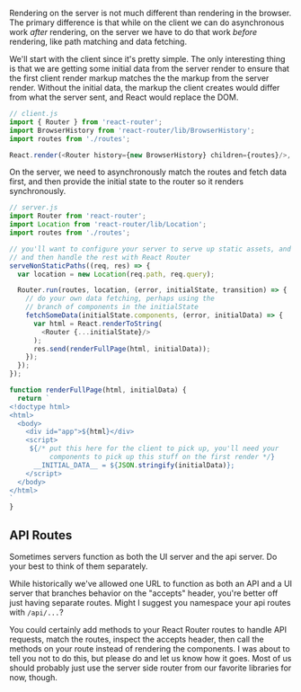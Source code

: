 Rendering on the server is not much different than rendering in the
browser. The primary difference is that while on the client we can do
asynchronous work *after* rendering, on the server we have to do that
work *before* rendering, like path matching and data fetching.

We'll start with the client since it's pretty simple. The only
interesting thing is that we are getting some initial data from the
server render to ensure that the first client render markup matches the
the markup from the server render. Without the initial data, the markup
the client creates would differ from what the server sent, and React
would replace the DOM.

```js
// client.js
import { Router } from 'react-router';
import BrowserHistory from 'react-router/lib/BrowserHistory';
import routes from './routes';

React.render(<Router history={new BrowserHistory} children={routes}/>, document.getElementById('app'));
```

On the server, we need to asynchronously match the routes and fetch data
first, and then provide the initial state to the router so it renders
synchronously.

```js
// server.js
import Router from 'react-router';
import Location from 'react-router/lib/Location';
import routes from './routes';

// you'll want to configure your server to serve up static assets, and
// and then handle the rest with React Router
serveNonStaticPaths((req, res) => {
  var location = new Location(req.path, req.query);

  Router.run(routes, location, (error, initialState, transition) => {
    // do your own data fetching, perhaps using the
    // branch of components in the initialState
    fetchSomeData(initialState.components, (error, initialData) => {
      var html = React.renderToString(
        <Router {...initialState}/>
      );
      res.send(renderFullPage(html, initialData));
    });
  });
});

function renderFullPage(html, initialData) {
  return `
<!doctype html>
<html>
  <body>
    <div id="app">${html}</div>
    <script>
     ${/* put this here for the client to pick up, you'll need your
          components to pick up this stuff on the first render */}
      __INITIAL_DATA__ = ${JSON.stringify(initialData)};
    </script>
  </body>
</html>
`
}
```

API Routes
----------

Sometimes servers function as both the UI server and the api server. Do
your best to think of them separately.

While historically we've allowed one URL to function as both an API and
a UI server that branches behavior on the "accepts" header, you're
better off just having separate routes.  Might I suggest you namespace
your api routes with `/api/...`?

You could certainly add methods to your React Router routes to handle
API requests, match the routes, inspect the accepts header, then call
the methods on your route instead of rendering the components. I was
about to tell you not to do this, but please do and let us know how it
goes. Most of us should probably just use the server side router from
our favorite libraries for now, though.

